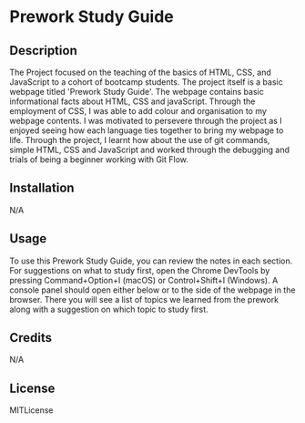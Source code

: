 # Prework Study Guide

## Description


The Project focused on the teaching of the basics of HTML, CSS, and JavaScript to a cohort of bootcamp students. The project itself is a basic webpage titled 'Prework Study Guide'. The webpage contains basic informational facts about HTML, CSS and javaScript. Through the employment of CSS, I was able to add colour and organisation to my webpage contents. 
I was motivated to persevere through the project as I enjoyed seeing how each language ties together to bring my webpage to life. Through the project, I learnt how about the use of git commands, simple HTML, CSS and JavaScript and worked through the debugging and trials of being a beginner working with Git Flow.


## Installation

N/A

## Usage
To use this Prework Study Guide, you can review the notes in each section. For suggestions on what to study first, open the Chrome DevTools by pressing Command+Option+I (macOS) or Control+Shift+I (Windows). A console panel should open either below or to the side of the webpage in the browser. There you will see a list of topics we learned from the prework along with a suggestion on which topic to study first.


## Credits

N/A

## License

MITLicense
